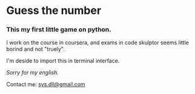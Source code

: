 Guess the number
================
### This my first little game on python.

I work on the course in coursera, and exams in code skulptor seems little borind and not "truely".

I'm deside to import this in terminal interface.

_Sorry for my english._

Contact me: <sys.dll@gmail.com> 
